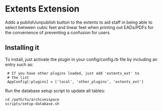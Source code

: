 # Extents Extension

Adds a publish/unpublish button to the extents to aid staff in being able to select between cubic feet and linear feet when printing out EADs/PDFs for the convenience of preventing a confusion for users. 

## Installing it

To install, just activate the plugin in your config/config.rb file by
including an entry such as:

     # If you have other plugins loaded, just add 'extents_ext' to
     # the list
     AppConfig[:plugins] = ['local', 'other_plugins', 'extents_ext']
	 
Run the database setup script to update all tables:

    cd /path/to/archivesspace
    scripts/setup-database.sh
